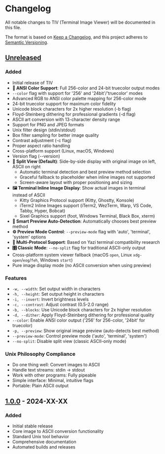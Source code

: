 # Changelog

All notable changes to TIV (Terminal Image Viewer) will be documented in this file.

The format is based on [Keep a Changelog](https://keepachangelog.com/en/1.0.0/),
and this project adheres to [Semantic Versioning](https://semver.org/spec/v2.0.0.html).

## [Unreleased]

### Added
- Initial release of TIV
- **🌈 ANSI Color Support**: Full 256-color and 24-bit truecolor output modes
- `--color` flag with support for '256' and '24bit'/'truecolor' modes
- Advanced RGB to ANSI color palette mapping for 256-color mode
- 24-bit truecolor support for maximum color fidelity
- Unicode block characters for 2x higher resolution (-b flag)
- Floyd-Steinberg dithering for professional gradients (-d flag)
- ASCII art conversion with 13-character density range
- Support for PNG and JPEG formats
- Unix filter design (stdin/stdout)
- Box filter sampling for better image quality
- Contrast adjustment (-c flag)
- Proper aspect ratio handling
- Cross-platform support (Linux, macOS, Windows)
- Version flag (--version)
- **📱 Split View (Default)**: Side-by-side display with original image on left, ASCII on right
  - Automatic terminal detection and best preview method selection
  - Graceful fallback to placeholder when inline images not supported
  - Screen-aware layout with proper positioning and sizing
- **🖼️ Terminal Inline Image Display**: Show actual images in terminal instead of ASCII
  - Kitty Graphics Protocol support (Kitty, Ghostty, Konsole)
  - iTerm2 Inline Images support (iTerm2, WezTerm, Warp, VS Code, Tabby, Hyper, Bobcat)
  - Sixel Graphics support (foot, Windows Terminal, Black Box, xterm)
- **🔄 Smart Preview Auto-Detection**: Automatically chooses best preview method
- **⚙️ Preview Mode Control**: `--preview-mode` flag with 'auto', 'terminal', 'system' options
- **📱 Multi-Protocol Support**: Based on Yazi terminal compatibility research
- **🎛️ Classic Mode**: `--no-split` flag for traditional ASCII-only output
- Cross-platform system viewer fallback (macOS `open`, Linux `xdg-open`/`eog`/`feh`, Windows `start`)
- Pure image display mode (no ASCII conversion when using preview)

### Features
- `-w, --width`: Set output width in characters
- `-h, --height`: Set output height in characters  
- `-i, --invert`: Invert brightness levels
- `-c, --contrast`: Adjust contrast (0.5-2.0 range)
- `-b, --blocks`: Use Unicode block characters for 2x higher resolution
- `-d, --dither`: Apply Floyd-Steinberg dithering for professional quality
- `--color`: Enable ANSI color output ('256' for 256-color, '24bit' for truecolor)
- `-p, --preview`: Show original image preview (auto-detects best method)
- `--preview-mode`: Control preview mode ('auto', 'terminal', 'system')
- `--no-split`: Disable split view (classic ASCII-only mode)

### Unix Philosophy Compliance
- Do one thing well: Convert images to ASCII
- Handle text streams: stdin → stdout
- Work with other programs: Fully pipeable
- Simple interface: Minimal, intuitive flags
- Portable: Plain ASCII output

## [1.0.0] - 2024-XX-XX

### Added
- Initial stable release
- Core image to ASCII conversion functionality
- Standard Unix tool behavior
- Comprehensive documentation
- Automated builds and releases

[Unreleased]: https://github.com/e6a5/tiv/compare/v1.0.0...HEAD
[1.0.0]: https://github.com/e6a5/tiv/releases/tag/v1.0.0 